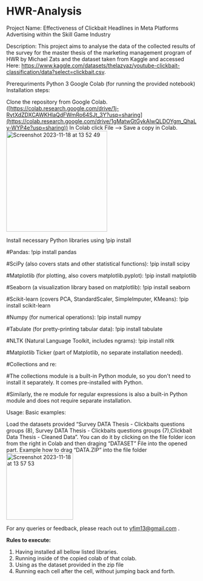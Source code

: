 # HWR-Analysis
Project Name: Effectiveness of Clickbait Headlines in Meta Platforms Advertising within the Skill Game Industry

Description: This project aims to analyse the data of the collected results of the survey for the master thesis of the marketing management program of HWR by Michael Zats and the dataset taken from Kaggle and accessed Here: https://www.kaggle.com/datasets/thelazyaz/youtube-clickbait-classification/data?select=clickbait.csv.

Prerequriments 
Python 3
Google Colab (for running the provided notebook)
Installation steps:

Clone the repository from Google Colab. ([https://colab.research.google.com/drive/1j-RytXdZDXCAWKHlaQdFWmRo64SJt_3Y?usp=sharing](https://colab.research.google.com/drive/1gMatwGtGykAlwQLDOYgm_QhaLy-WYP4e?usp=sharing)) In Colab click File --> Save a copy in Colab.
<img width="266" alt="Screenshot 2023-11-18 at 13 52 49" src="https://github.com/Michaelzats/HWR-Analysis/assets/92814061/fdd813d8-249c-441c-9ceb-874db7e565bd">

Install necessary Python libraries using !pip install 


#Pandas:
!pip install pandas

#SciPy (also covers stats and other statistical functions):
!pip install scipy


#Matplotlib (for plotting, also covers matplotlib.pyplot):
!pip install matplotlib


#Seaborn (a visualization library based on matplotlib):
!pip install seaborn


#Scikit-learn (covers PCA, StandardScaler, SimpleImputer, KMeans):
!pip install scikit-learn


#Numpy (for numerical operations):
!pip install numpy


#Tabulate (for pretty-printing tabular data):
!pip install tabulate


#NLTK (Natural Language Toolkit, includes ngrams):
!pip install nltk



#Matplotlib Ticker (part of Matplotlib, no separate installation needed).

#Collections and re:

#The collections module is a built-in Python module, so you don't need to install it separately. It comes pre-installed with Python.

#Similarly, the re module for regular expressions is also a built-in Python module and does not require separate installation.



Usage: Basic examples:

Load the datasets provided “Survey DATA Thesis - Clickbaits questions groups (8), Survey DATA Thesis - Clickbaits questions groups (7),Clickbait Data Thesis - Cleaned Data”. You can do it by clicking on the file folder icon from the right in Colab and then draging “DATASET” File into the opened part. Example how to drag “DATA.ZIP” into the file folder 
<img width="176" alt="Screenshot 2023-11-18 at 13 57 53" src="https://github.com/Michaelzats/HWR-Analysis/assets/92814061/75100908-45bb-46b1-9659-fd4ddd2a54cc">


For any queries or feedback, please reach out to yfim13@gmail.com .


**Rules to execute:**

1. Having installed all bellow listed libraries.
2. Running inside of the copied colab of that colab.
3. Using as the dataset provided in the zip file 
4. Running each cell after the cell, without jumping back and forth.
